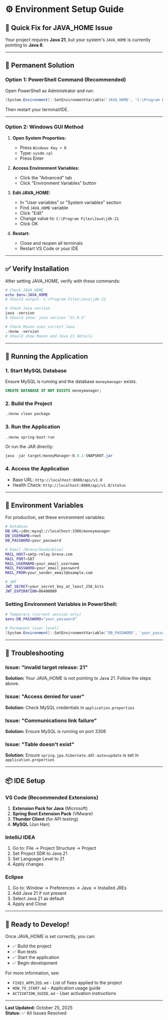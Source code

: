 # ⚙️ Environment Setup Guide

## 🎯 Quick Fix for JAVA_HOME Issue

Your project requires **Java 21**, but your system's `JAVA_HOME` is currently pointing to **Java 8**.

---

## 🔧 Permanent Solution

### Option 1: PowerShell Command (Recommended)

Open PowerShell as Administrator and run:

```powershell
[System.Environment]::SetEnvironmentVariable('JAVA_HOME', 'C:\Program Files\Java\jdk-21', 'User')
```

Then restart your terminal/IDE.

---

### Option 2: Windows GUI Method

1. **Open System Properties:**

   - Press `Windows Key + R`
   - Type: `sysdm.cpl`
   - Press Enter

2. **Access Environment Variables:**

   - Click the "Advanced" tab
   - Click "Environment Variables" button

3. **Edit JAVA_HOME:**

   - In "User variables" or "System variables" section
   - Find `JAVA_HOME` variable
   - Click "Edit"
   - Change value to: `C:\Program Files\Java\jdk-21`
   - Click OK

4. **Restart:**
   - Close and reopen all terminals
   - Restart VS Code or your IDE

---

## ✅ Verify Installation

After setting JAVA_HOME, verify with these commands:

```powershell
# Check JAVA_HOME
echo $env:JAVA_HOME
# Should output: C:\Program Files\Java\jdk-21

# Check Java version
java -version
# Should show: java version "21.0.5"

# Check Maven uses correct Java
./mvnw -version
# Should show Maven and Java 21 details
```

---

## 🏃 Running the Application

### 1. Start MySQL Database

Ensure MySQL is running and the database `moneymanager` exists.

```sql
CREATE DATABASE IF NOT EXISTS moneymanager;
```

### 2. Build the Project

```powershell
./mvnw clean package
```

### 3. Run the Application

```powershell
./mvnw spring-boot:run
```

Or run the JAR directly:

```powershell
java -jar target/moneyManager-0.0.1-SNAPSHOT.jar
```

### 4. Access the Application

- Base URL: `http://localhost:8080/api/v1.0`
- Health Check: `http://localhost:8080/api/v1.0/status`

---

## 🔐 Environment Variables

For production, set these environment variables:

```bash
# Database
DB_URL=jdbc:mysql://localhost:3306/moneymanager
DB_USERNAME=root
DB_PASSWORD=your_password

# Email (Brevo/Sendinblue)
MAIL_HOST=smtp-relay.brevo.com
MAIL_PORT=587
MAIL_USERNAME=your_email_username
MAIL_PASSWORD=your_email_password
MAIL_FROM=your_sender_email@example.com

# JWT
JWT_SECRET=your_secret_key_at_least_256_bits
JWT_EXPIRATION=86400000
```

### Setting Environment Variables in PowerShell:

```powershell
# Temporary (current session only)
$env:DB_PASSWORD="your_password"

# Permanent (user level)
[System.Environment]::SetEnvironmentVariable('DB_PASSWORD', 'your_password', 'User')
```

---

## 🐛 Troubleshooting

### Issue: "invalid target release: 21"

**Solution:** Your JAVA_HOME is not pointing to Java 21. Follow the steps above.

### Issue: "Access denied for user"

**Solution:** Check MySQL credentials in `application.properties`

### Issue: "Communications link failure"

**Solution:** Ensure MySQL is running on port 3306

### Issue: "Table doesn't exist"

**Solution:** Ensure `spring.jpa.hibernate.ddl-auto=update` is set in `application.properties`

---

## 📦 IDE Setup

### VS Code (Recommended Extensions)

1. **Extension Pack for Java** (Microsoft)
2. **Spring Boot Extension Pack** (VMware)
3. **Thunder Client** (for API testing)
4. **MySQL** (Jun Han)

### IntelliJ IDEA

1. Go to: File → Project Structure → Project
2. Set Project SDK to Java 21
3. Set Language Level to 21
4. Apply changes

### Eclipse

1. Go to: Window → Preferences → Java → Installed JREs
2. Add Java 21 if not present
3. Select Java 21 as default
4. Apply and Close

---

## 🎉 Ready to Develop!

Once JAVA_HOME is set correctly, you can:

- ✅ Build the project
- ✅ Run tests
- ✅ Start the application
- ✅ Begin development

For more information, see:

- `FIXES_APPLIED.md` - List of fixes applied to the project
- `HOW_TO_START.md` - Application usage guide
- `ACTIVATION_GUIDE.md` - User activation instructions

---

**Last Updated:** October 25, 2025  
**Status:** ✅ All Issues Resolved
